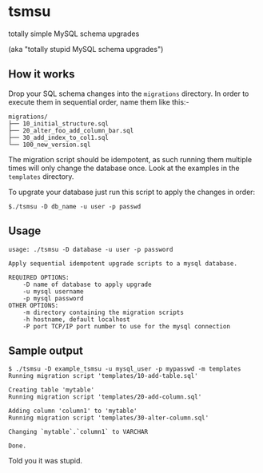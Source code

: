 # tsmsu

totally simple MySQL schema upgrades

(aka "totally stupid MySQL schema upgrades")


## How it works

Drop your SQL schema changes into the `migrations` directory. In order to 
execute them in sequential order, name them like this:-

    migrations/
    ├── 10_initial_structure.sql
    ├── 20_alter_foo_add_column_bar.sql
    ├── 30_add_index_to_col1.sql
    └── 100_new_version.sql

The migration script should be idempotent, as such running them multiple times
will only change the database once. Look at the examples in the `templates`
directory.

To upgrate your database just run this script to apply the changes in order:

    $./tsmsu -D db_name -u user -p passwd

## Usage

    usage: ./tsmsu -D database -u user -p password

    Apply sequential idempotent upgrade scripts to a mysql database.

    REQUIRED OPTIONS:
        -D name of database to apply upgrade
        -u mysql username
        -p mysql password
    OTHER OPTIONS:
        -m directory containing the migration scripts
        -h hostname, default localhost
        -P port TCP/IP port number to use for the mysql connection

## Sample output

    $ ./tsmsu -D example_tsmsu -u mysql_user -p mypasswd -m templates
    Running migration script 'templates/10-add-table.sql'

    Creating table 'mytable'
    Running migration script 'templates/20-add-column.sql'

    Adding column 'column1' to 'mytable'
    Running migration script 'templates/30-alter-column.sql'

    Changing `mytable`.`column1` to VARCHAR

    Done.

Told you it was stupid.

